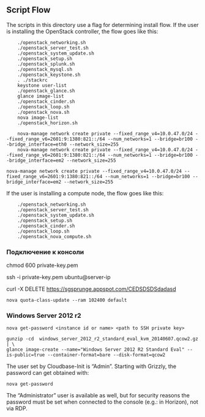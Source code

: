 ## Script Flow
The scripts in this directory use a flag for determining install flow.  If the user is installing the OpenStack controller, the flow goes like this:
```
    ./openstack_networking.sh
    ./openstack_server_test.sh
    ./openstack_system_update.sh
    ./openstack_setup.sh
    ./openstack_splunk.sh
    ./openstack_mysql.sh
    ./openstack_keystone.sh
    . ./stackrc
    keystone user-list
    ./openstack_glance.sh
    glance image-list
    ./openstack_cinder.sh
    ./openstack_loop.sh
    ./openstack_nova.sh
    nova image-list
    ./openstack_horizon.sh

    nova-manage network create private --fixed_range_v4=10.0.47.0/24 --fixed_range_v6=2601:9:1380:821::/64 --num_networks=1 --bridge=br100 --bridge_interface=eth0 --network_size=255
    nova-manage network create private --fixed_range_v4=10.0.47.0/24 --fixed_range_v6=2601:9:1380:821::/64 --num_networks=1 --bridge=br100 --bridge_interface=em2 --network_size=255

nova-manage network create private --fixed_range_v4=10.0.47.0/24 --fixed_range_v6=2601:9:1380:821::/64 --num_networks=1 --bridge=br100 --bridge_interface=em2 --network_size=255

```
If the user is installing a compute node, the flow goes like this:
```
    ./openstack_networking.sh
    ./openstack_server_test.sh
    ./openstack_system_update.sh
    ./openstack_setup.sh
    ./openstack_cinder.sh
    ./openstack_loop.sh
    ./openstack_nova_compute.sh
```
### Подключение к консоли
chmod 600 private-key.pem

ssh -i private-key.pem ubuntu@server-ip

curl -X DELETE https://sgsprunge.appspot.com/CEDSDSDSdadasd

```
nova quota-class-update --ram 102400 default

```

### Windows Server 2012 r2
```
nova get-password <instance id or name> <path to SSH private key>

gunzip -cd  windows_server_2012_r2_standard_eval_kvm_20140607.qcow2.gz | \
glance image-create --name="Windows Server 2012 R2 Standard Eval" --is-public=true --container-format=bare --disk-format=qcow2
```
The user set by Cloudbase-Init is “Admin”.
Starting with Grizzly, the password can get obtained with:
```
nova get-password
```
The “Administrator” user is available as well, but for security reasons the password must be set when connected to the console (e.g.: in Horizon), not via RDP.
